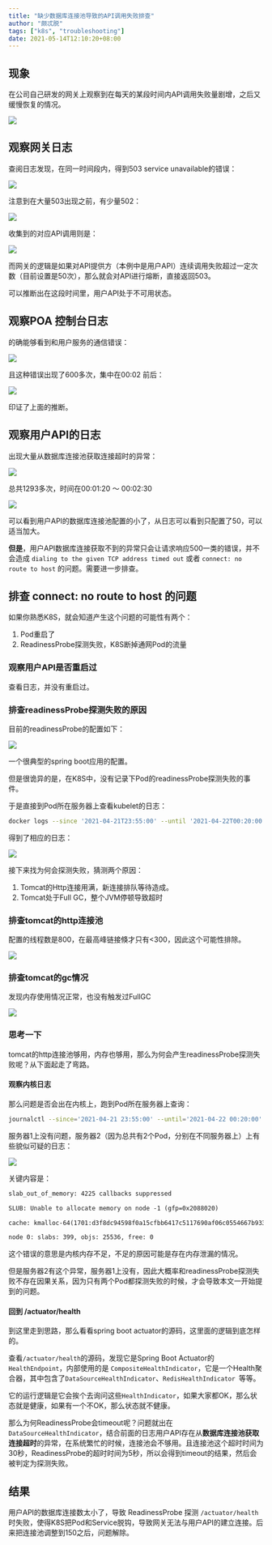 ```yaml
---
title: "缺少数据库连接池导致的API调用失败排查"
author: "颇忒脱"
tags: ["k8s", "troubleshooting"]
date: 2021-05-14T12:10:20+08:00
---
```


<!--more-->

## 现象

在公司自己研发的网关上观察到在每天的某段时间内API调用失败量剧增，之后又缓慢恢复的情况。

![](1.png)

## 观察网关日志

查阅日志发现，在同一时间段内，得到503 service unavailable的错误：

![](2.png)

注意到在大量503出现之前，有少量502：

![](3.png)

收集到的对应API调用则是：

![](4.png)

而网关的逻辑是如果对API提供方（本例中是用户API）连续调用失败超过一定次数（目前设置是50次），那么就会对API进行熔断，直接返回503。

可以推断出在这段时间里，用户API处于不可用状态。

## 观察POA 控制台日志

的确能够看到和用户服务的通信错误：

![](5.png)

且这种错误出现了600多次，集中在00:02 前后：

![](6.png)

印证了上面的推断。

## 观察用户API的日志

出现大量从数据库连接池获取连接超时的异常：

![](7.png)

总共1293多次，时间在00:01:20 ～ 00:02:30

![](8.png)

可以看到用户API的数据库连接池配置的小了，从日志可以看到只配置了50，可以适当加大。

**但是**，用户API数据库连接获取不到的异常只会让请求响应500一类的错误，并不会造成 `dialing to the given TCP address timed out` 或者 `connect: no route to host` 的问题。需要进一步排查。

## 排查 connect: no route to host 的问题

如果你熟悉K8S，就会知道产生这个问题的可能性有两个：

1. Pod重启了
2. ReadinessProbe探测失败，K8S断掉通网Pod的流量

### 观察用户API是否重启过

查看日志，并没有重启过。

### 排查readinessProbe探测失败的原因

目前的readinessProbe的配置如下：

![](9.png)

一个很典型的spring boot应用的配置。

但是很诡异的是，在K8S中，没有记录下Pod的readinessProbe探测失败的事件。

于是直接到Pod所在服务器上查看kubelet的日志：

```bash
docker logs --since '2021-04-21T23:55:00' --until '2021-04-22T00:20:00' kubelet 2>&1 | grep user-data-service
```

得到了相应的日志：

![](10.png)



接下来找为何会探测失败，猜测两个原因：

1. Tomcat的Http连接用满，新连接排队等待造成。
2. Tomcat处于Full GC，整个JVM停顿导致超时



### 排查tomcat的http连接池

配置的线程数是800，在最高峰链接倏才只有<300，因此这个可能性排除。

![](11.png)

### 排查tomcat的gc情况

发现内存使用情况正常，也没有触发过FullGC

![](12.png)

### 思考一下

tomcat的http连接池够用，内存也够用，那么为何会产生readinessProbe探测失败呢？从下面起走了弯路。

#### 观察内核日志

那么问题是否会出在内核上，跑到Pod所在服务器上查询：

```bash
journalctl --since='2021-04-21 23:55:00' --until='2021-04-22 00:20:00'
```

服务器1上没有问题，服务器2（因为总共有2个Pod，分别在不同服务器上）上有些貌似可疑的日志：

![](13.png)

关键内容是：

```txt
slab_out_of_memory: 4225 callbacks suppressed

SLUB: Unable to allocate memory on node -1 (gfp=0x2088020)

cache: kmalloc-64(1701:d3f8dc94598f0a15cfbb6417c5117690af06c0554667b9334bfc20381e280c62), object size: 64, buffer size: 64, default order: 0, min order: 0

node 0: slabs: 399, objs: 25536, free: 0
```

这个错误的意思是内核内存不足，不足的原因可能是存在内存泄漏的情况。

但是服务器2有这个异常，服务器1上没有，因此大概率和readinessProbe探测失败不存在因果关系，因为只有两个Pod都探测失败的时候，才会导致本文一开始提到的问题。

#### 回到 /actuator/health

到这里走到思路，那么看看spring boot actuator的源码，这里面的逻辑到底怎样的。

查看`/actuator/health`的源码，发现它是Spring Boot Actuator的`HealthEndpoint`，内部使用的是 `CompositeHealthIndicator`，它是一个Health聚合器，其中包含了`DataSourceHealthIndicator`、`RedisHealthIndicator `等等。

 它的运行逻辑是它会挨个去询问这些`HealthIndicator`，如果大家都OK，那么状态就是健康，如果有一个不OK，那么状态就不健康。

那么为何ReadinessProbe会timeout呢？问题就出在`DataSourceHealthIndicator`，结合前面的日志用户API存在从**数据库连接池获取连接超时**的异常，在系统繁忙的时候，连接池会不够用。且连接池这个超时时间为30秒，ReadinessProbe的超时时间为5秒，所以会得到timeout的结果，然后会被判定为探测失败。

## 结果

用户API的数据库连接数太小了，导致 ReadinessProbe 探测 `/actuator/health` 时失败，使得K8S把Pod和Service脱钩，导致网关无法与用户API的建立连接。后来把连接池调整到150之后，问题解除。

